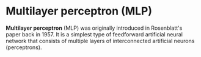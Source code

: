 # Multilayer perceptron (MLP)

**Multilayer perceptron** (MLP) was originally introduced in Rosenblatt's paper back in 1957. It is a simplest type of feedforward artificial neural network that consists of multiple layers of interconnected artificial neurons (perceptrons).
